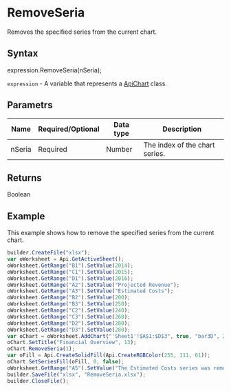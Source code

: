 # RemoveSeria

Removes the specified series from the current chart.

## Syntax

expression.RemoveSeria(nSeria);

`expression` - A variable that represents a [ApiChart](../ApiChart.md) class.

## Parametrs

| **Name** | **Required/Optional** | **Data type** | **Description** |
| ------------- | ------------- | ------------- | ------------- |
| nSeria | Required | Number | The index of the chart series. |

## Returns

Boolean

## Example

This example shows how to remove the specified series from the current chart.

```javascript
builder.CreateFile("xlsx");
var oWorksheet = Api.GetActiveSheet();
oWorksheet.GetRange("B1").SetValue(2014);
oWorksheet.GetRange("C1").SetValue(2015);
oWorksheet.GetRange("D1").SetValue(2016);
oWorksheet.GetRange("A2").SetValue("Projected Revenue");
oWorksheet.GetRange("A3").SetValue("Estimated Costs");
oWorksheet.GetRange("B2").SetValue(200);
oWorksheet.GetRange("B3").SetValue(250);
oWorksheet.GetRange("C2").SetValue(240);
oWorksheet.GetRange("C3").SetValue(260);
oWorksheet.GetRange("D2").SetValue(280);
oWorksheet.GetRange("D3").SetValue(280);
var oChart = oWorksheet.AddChart("'Sheet1'!$A$1:$D$3", true, "bar3D", 2, 100 * 36000, 70 * 36000, 0, 2 * 36000, 7, 3 * 36000);
oChart.SetTitle("Financial Overview", 13);
oChart.RemoveSeria(1);
var oFill = Api.CreateSolidFill(Api.CreateRGBColor(255, 111, 61));
oChart.SetSeriesFill(oFill, 0, false);
oWorksheet.GetRange("A5").SetValue("The Estimated Costs series was removed from the current chart.");
builder.SaveFile("xlsx", "RemoveSeria.xlsx");
builder.CloseFile();
```
